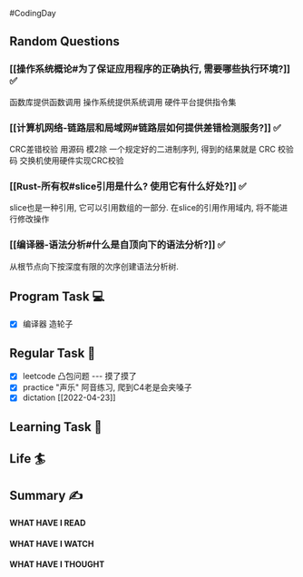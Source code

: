 #CodingDay 
## Random Questions
### [[操作系统概论#为了保证应用程序的正确执行, 需要哪些执行环境?]] ✅
函数库提供函数调用
操作系统提供系统调用
硬件平台提供指令集

### [[计算机网络-链路层和局域网#链路层如何提供差错检测服务?]] ✅
CRC差错校验
用源码 模2除 一个规定好的二进制序列, 得到的结果就是 CRC 校验码
交换机使用硬件实现CRC校验

### [[Rust-所有权#slice引用是什么? 使用它有什么好处?]] ✅
slice也是一种引用, 它可以引用数组的一部分.
在slice的引用作用域内, 将不能进行修改操作

### [[编译器-语法分析#什么是自顶向下的语法分析?]] ✅
从根节点向下按深度有限的次序创建语法分析树.


## Program Task  💻
- [x] 编译器 造轮子
## Regular Task  🤡
- [x] leetcode 凸包问题 --- 摸了摸了
- [x] practice "声乐" 阿音练习, 爬到C4老是会夹嗓子
- [x] dictation
	[[2022-04-23]]

## Learning Task 🎯

## Life 🏄

## Summary ✍
####  WHAT HAVE I READ

#### WHAT HAVE I WATCH

#### WHAT HAVE I THOUGHT
